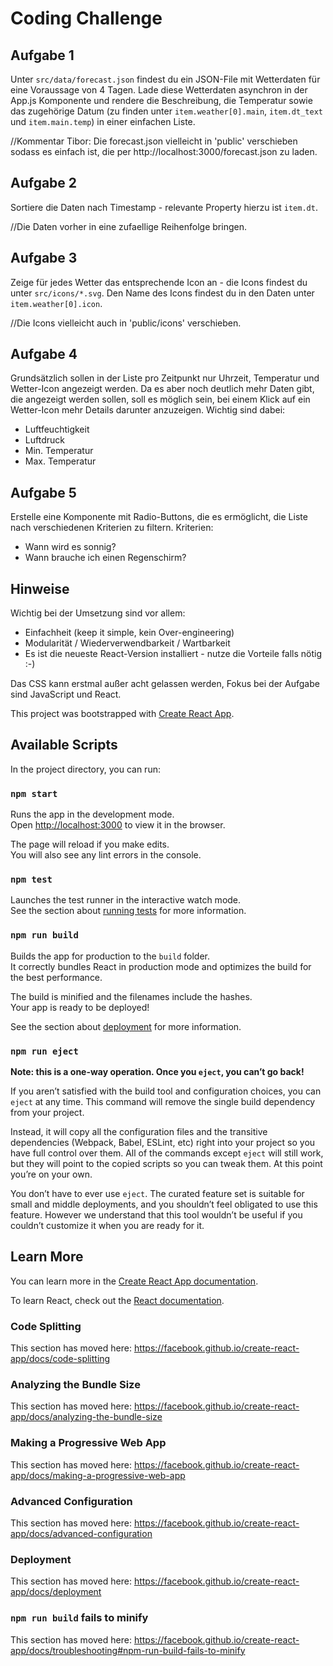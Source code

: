 # Coding Challenge

## Aufgabe 1

Unter `src/data/forecast.json` findest du ein JSON-File mit Wetterdaten für eine Voraussage von 4 Tagen.
Lade diese Wetterdaten asynchron in der App.js Komponente und rendere die Beschreibung, die Temperatur sowie das zugehörige Datum (zu finden unter `item.weather[0].main`, `item.dt_text` und `item.main.temp`) in einer einfachen Liste.

//Kommentar Tibor: Die forecast.json vielleicht in 'public' verschieben sodass es einfach ist, die per http://localhost:3000/forecast.json zu laden.

## Aufgabe 2

Sortiere die Daten nach Timestamp - relevante Property hierzu ist `item.dt`.

//Die Daten vorher in eine zufaellige Reihenfolge bringen.

## Aufgabe 3

Zeige für jedes Wetter das entsprechende Icon an - die Icons findest du unter `src/icons/*.svg`. Den Name des Icons findest du in den Daten unter `item.weather[0].icon`.

//Die Icons vielleicht auch in 'public/icons' verschieben.

## Aufgabe 4

Grundsätzlich sollen in der Liste pro Zeitpunkt nur Uhrzeit, Temperatur und Wetter-Icon angezeigt werden. Da es aber noch deutlich mehr Daten gibt, die angezeigt werden sollen, soll es möglich sein, bei einem Klick auf ein Wetter-Icon mehr Details darunter anzuzeigen. Wichtig sind dabei:
- Luftfeuchtigkeit
- Luftdruck
- Min. Temperatur
- Max. Temperatur

##  Aufgabe 5

Erstelle eine Komponente mit Radio-Buttons, die es ermöglicht, die Liste nach verschiedenen Kriterien zu filtern. Kriterien:
- Wann wird es sonnig?
- Wann brauche ich einen Regenschirm? 

## Hinweise

Wichtig bei der Umsetzung sind vor allem:

- Einfachheit (keep it simple, kein Over-engineering)
- Modularität / Wiederverwendbarkeit / Wartbarkeit
- Es ist die neueste React-Version installiert - nutze die Vorteile falls nötig :-)

Das CSS kann erstmal außer acht gelassen werden, Fokus bei der Aufgabe sind JavaScript und React.




This project was bootstrapped with [Create React App](https://github.com/facebook/create-react-app).

## Available Scripts

In the project directory, you can run:

### `npm start`

Runs the app in the development mode.<br>
Open [http://localhost:3000](http://localhost:3000) to view it in the browser.

The page will reload if you make edits.<br>
You will also see any lint errors in the console.

### `npm test`

Launches the test runner in the interactive watch mode.<br>
See the section about [running tests](https://facebook.github.io/create-react-app/docs/running-tests) for more information.

### `npm run build`

Builds the app for production to the `build` folder.<br>
It correctly bundles React in production mode and optimizes the build for the best performance.

The build is minified and the filenames include the hashes.<br>
Your app is ready to be deployed!

See the section about [deployment](https://facebook.github.io/create-react-app/docs/deployment) for more information.

### `npm run eject`

**Note: this is a one-way operation. Once you `eject`, you can’t go back!**

If you aren’t satisfied with the build tool and configuration choices, you can `eject` at any time. This command will remove the single build dependency from your project.

Instead, it will copy all the configuration files and the transitive dependencies (Webpack, Babel, ESLint, etc) right into your project so you have full control over them. All of the commands except `eject` will still work, but they will point to the copied scripts so you can tweak them. At this point you’re on your own.

You don’t have to ever use `eject`. The curated feature set is suitable for small and middle deployments, and you shouldn’t feel obligated to use this feature. However we understand that this tool wouldn’t be useful if you couldn’t customize it when you are ready for it.

## Learn More

You can learn more in the [Create React App documentation](https://facebook.github.io/create-react-app/docs/getting-started).

To learn React, check out the [React documentation](https://reactjs.org/).

### Code Splitting

This section has moved here: https://facebook.github.io/create-react-app/docs/code-splitting

### Analyzing the Bundle Size

This section has moved here: https://facebook.github.io/create-react-app/docs/analyzing-the-bundle-size

### Making a Progressive Web App

This section has moved here: https://facebook.github.io/create-react-app/docs/making-a-progressive-web-app

### Advanced Configuration

This section has moved here: https://facebook.github.io/create-react-app/docs/advanced-configuration

### Deployment

This section has moved here: https://facebook.github.io/create-react-app/docs/deployment

### `npm run build` fails to minify

This section has moved here: https://facebook.github.io/create-react-app/docs/troubleshooting#npm-run-build-fails-to-minify
